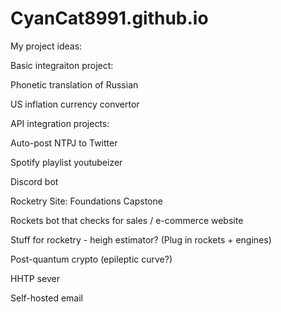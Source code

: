 # CyanCat8991.github.io

My project ideas:




Basic integraiton project:

Phonetic translation of Russian

US inflation currency convertor






API integration projects:

Auto-post NTPJ to Twitter

Spotify playlist youtubeizer

Discord bot






Rocketry Site: Foundations Capstone

Rockets bot that checks for sales / e-commerce website

Stuff for rocketry - heigh estimator? (Plug in rockets + engines)




Post-quantum crypto (epileptic curve?)


HHTP sever

Self-hosted email

